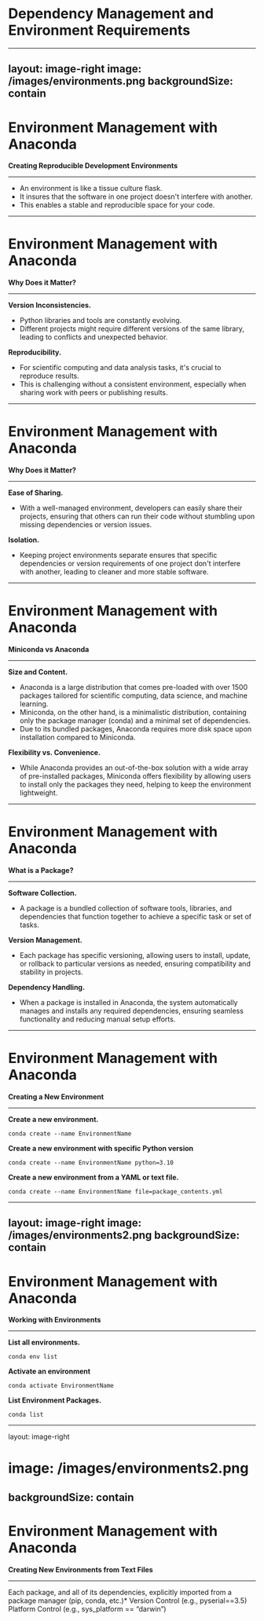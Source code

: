 
# Dependency Management and Environment Requirements

---
layout: image-right
image: /images/environments.png
backgroundSize: contain
---

# Environment Management with Anaconda
**Creating Reproducible Development Environments**

** **

- An environment is like a tissue culture flask. 
- It insures that the software in one project doesn't interfere with another. 
- This enables a stable and reproducible space for your code.






---

# Environment Management with Anaconda
**Why Does it Matter?**

** **

<v-click>

**Version Inconsistencies.** 
  - Python libraries and tools are constantly evolving. 
  - Different projects might require different versions of the same library, leading to conflicts and unexpected behavior.
</v-click>

<v-click>

**Reproducibility.**
  - For scientific computing and data analysis tasks, it's crucial to reproduce results. 
  - This is challenging without a consistent environment, especially when sharing work with peers or publishing results.
</v-click>





---

# Environment Management with Anaconda
**Why Does it Matter?**

** **
<v-click>

**Ease of Sharing.**
  - With a well-managed environment, developers can easily share their projects, ensuring that others can run their code without stumbling upon missing dependencies or version issues.
</v-click>

<v-click>

**Isolation.**
  - Keeping project environments separate ensures that specific dependencies or version requirements of one project don't interfere with another, leading to cleaner and more stable software.
</v-click>


---

# Environment Management with Anaconda
**Miniconda vs Anaconda**
** **
<v-click>

**Size and Content.**
  - Anaconda is a large distribution that comes pre-loaded with over 1500 packages tailored for scientific computing, data science, and machine learning. 
  - Miniconda, on the other hand, is a minimalistic distribution, containing only the package manager (conda) and a minimal set of dependencies. 
  - Due to its bundled packages, Anaconda requires more disk space upon installation compared to Miniconda.
</v-click>

<v-click>

**Flexibility vs. Convenience.**
  - While Anaconda provides an out-of-the-box solution with a wide array of pre-installed packages, Miniconda offers flexibility by allowing users to install only the packages they need, helping to keep the environment lightweight.
</v-click>

---

# Environment Management with Anaconda
**What is a Package?**
** **

<v-click>

**Software Collection.**
  - A package is a bundled collection of software tools, libraries, and dependencies that function together to achieve a specific task or set of tasks.

</v-click>

<v-click>

**Version Management.**
  - Each package has specific versioning, allowing users to install, update, or rollback to particular versions as needed, ensuring compatibility and stability in projects.

</v-click>

<v-click>

**Dependency Handling.**
  - When a package is installed in Anaconda, the system automatically manages and installs any required dependencies, ensuring seamless functionality and reducing manual setup efforts.

</v-click>


---

# Environment Management with Anaconda
**Creating a New Environment**
** **

<v-click>

**Create a new environment.**

```
conda create --name EnvironmentName
```

</v-click>

<v-click>

**Create a new environment with specific Python version**

```
conda create --name EnvironmentName python=3.10
```

</v-click>

<v-click>

**Create a new environment from a YAML or text file.**

```
conda create --name EnvironmentName file=package_contents.yml
```

</v-click>



---
layout: image-right
image: /images/environments2.png
backgroundSize: contain
---

# Environment Management with Anaconda
**Working with Environments**
** **

**List all environments.**

```
conda env list
```

**Activate an environment**

```
conda activate EnvironmentName
```

**List Environment Packages.**

```
conda list
```


---
layout: image-right
# image: /images/environments2.png
backgroundSize: contain
---

# Environment Management with Anaconda
**Creating New Environments from Text Files**
** **

Each package, and all of its dependencies, explicitly imported from a package manager (pip, conda, etc.)*
Version Control 
(e.g., pyserial==3.5)
Platform Control
(e.g., sys_platform == “darwin”)


